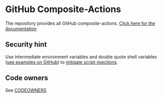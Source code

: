 # GitHub Composite-Actions

The repository provides all GitHub composite-actions. [Click here for the documentation](https://clevershuttle.atlassian.net/wiki/spaces/CI/pages/3607494720/Workflows)

## Security hint

Use intermediate environment variables and double quote shell variables
([see examples on GitHub](https://docs.github.com/en/actions/security-guides/security-hardening-for-github-actions#good-practices-for-mitigating-script-injection-attacks))
to [mitigate script injections](https://docs.github.com/en/actions/security-guides/security-hardening-for-github-actions#understanding-the-risk-of-script-injections).

## Code owners

See [CODEOWNERS](CODEOWNERS)
